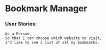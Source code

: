 # Bookmark Manager

### User Stories:
```
As a Person,
So that I can choose which website to visit,
I'd like to see a list of all my bookmarks.
```


